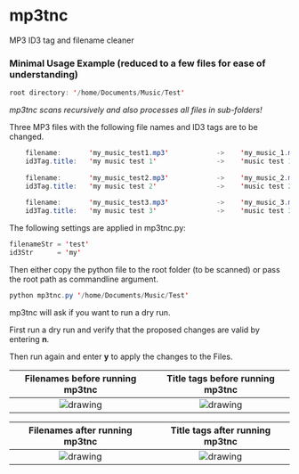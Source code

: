 # mp3tnc

MP3 ID3 tag and filename cleaner

### Minimal Usage Example (reduced to a few files for ease of understanding)
```java
root directory: '/home/Documents/Music/Test'
```

*mp3tnc scans recursively and also processes all files in sub-folders!*

Three MP3 files with the following file names and ID3 tags are to be changed.

```java
    filename:       'my_music_test1.mp3'            ->    'my_music_1.mp3'
    id3Tag.title:   'my music test 1'               ->    'music test 1'
    
    filename:       'my_music_test2.mp3'            ->    'my_music_2.mp3'
    id3Tag.title:   'my music test 2'               ->    'music test 2'
    
    filename:       'my_music_test3.mp3'            ->    'my_music_3.mp3'
    id3Tag.title:   'my music test 3'               ->    'music test 3'
```

The following settings are applied in mp3tnc.py:

```java
filenameStr = 'test'
id3Str      = 'my'
```

Then either copy the python file to the root folder (to be scanned) or pass the root path as commandline argument.

```java
python mp3tnc.py '/home/Documents/Music/Test'
```

mp3tnc will ask if you want to run a dry run.

First run a dry run and verify that the proposed changes are valid by entering **n**.

Then run again and enter **y** to apply the changes to the Files.


Filenames before running mp3tnc             |  Title tags before running mp3tnc
:-------------------------:|:-------------------------:
![drawing](https://arnediehm.de/s/JezxjLq2f3Yoxyr/preview)  |  ![drawing](https://arnediehm.de/s/DzrnpeioHWcZn3w/preview)

Filenames after running mp3tnc             |  Title tags after running mp3tnc
:-------------------------:|:-------------------------:
![drawing](https://arnediehm.de/s/dpAEnHCJCDDzfyA/preview)  |  ![drawing](https://arnediehm.de/s/S3WPp6ZXt8dcxXy/preview)


